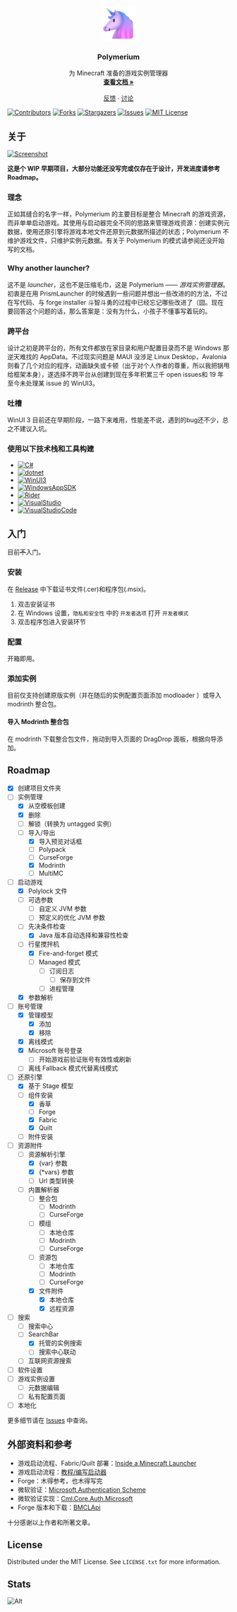 <!-- PROJECT LOGO -->
<br />
<div align="center">
  <a href="https://github.com/d3ara1n/Polymerium">
    <img src="src/Polymerium.App/Assets/Logo.png" alt="Logo" width="80" height="80">
  </a>

<h3 align="center">Polymerium</h3>

  <p align="center">
    为 Minecraft 准备的游戏实例管理器
    <br />
    <a href="https://github.com/d3ara1n/Polymerium/wiki"><strong>查看文档 »</strong></a>
    <br />
    <br />
    <a href="https://github.com/d3ara1n/Polymerium/issues">反馈</a>
    ·
    <a href="https://github.com/d3ara1n/Polymerium/discussions">讨论</a>
  </p>
</div>

<!-- PROJECT SHIELDS -->
[![Contributors][contributors-shield]][contributors-url]
[![Forks][forks-shield]][forks-url]
[![Stargazers][stars-shield]][stars-url]
[![Issues][issues-shield]][issues-url]
[![MIT License][license-shield]][license-url]

<!-- ABOUT THE PROJECT -->
## 关于

[![Screenshot][product-screenshot]](#关于)

**这是个 WIP 早期项目，大部分功能还没写完或仅存在于设计，开发进度请参考 Roadmap。**

### 理念

正如其缝合的名字一样，Polymerium 的主要目标是整合 Minecraft 的游戏资源，而非单单启动游戏。其使用与启动器完全不同的思路来管理游戏资源：创建实例元数据，使用还原引擎将游戏本地文件还原到元数据所描述的状态；Polymerium 不维护游戏文件，只维护实例元数据。有关于 Polymerium 的模式请参阅还没开始写的文档。

### Why another launcher?

这不是 *launcher*，这也不是压缩毛巾，这是 Polymerium —— *游戏实例管理器*。
初衷是在用 PrismLauncher 的时候遇到一些问题并想出一些改进的的方法，不过在写代码、与 forge installer 斗智斗勇的过程中已经忘记哪些改进了（囧。现在要回答这个问题的话，那么答案是：没有为什么，小孩子不懂事写着玩的。

### 跨平台

设计之初是跨平台的，所有文件都放在家目录和用户配置目录而不是 Windows 那逆天难找的 AppData。不过现实问题是 MAUI 没涉足 Linux Desktop，Avalonia 则看了几个对应的程序，动画缺失或卡顿（出于对个人作者的尊重，所以我把锅甩给框架本身），遂选择不跨平台从创建到现在多年积累三千 open issues和 19 年至今未处理某 issue 的 WinUI3。

### 吐槽

WinUI 3 目前还在早期阶段，一路下来难用，性能差不说，遇到的bug还不少，总之不建议入坑。

### 使用以下技术栈和工具构建

* [![C#][CSharp]][CSharp-url]
* [![dotnet][DotNet]][DotNet-url]
* [![WinUI3][WinUI]][WinUI-url]
* [![WindowsAppSDK][WindowsAppSDK]][WindowsAppSDK-url]
* [![Rider][Rider]][Rider-url]
* [![VisualStudio][VisualStudio]][VisualStudio-url]
* [![VisualStudioCode][VSCode]][VSCode-url]

<!-- GETTING STARTED -->
## 入门

目前~~不~~入门。

### 安装

在 [Release]("https://github.com/d3ara1n/Polymerium/releases") 中下载证书文件(.cer)和程序包(.msix)。

1. 双击安装证书
2. 在 Windows 设置，`隐私和安全性` 中的 `开发者选项` 打开 `开发者模式`
3. 双击程序包进入安装环节

### 配置

开箱即用。

### 添加实例

目前仅支持创建原版实例（并在随后的实例配置页面添加 modloader ）或导入 modrinth 整合包。

#### 导入 Modrinth 整合包

在 modrinth 下载整合包文件，拖动到导入页面的 DragDrop 面板，根据向导添加。

<!-- ROADMAP -->
## Roadmap

* [x] 创建项目文件夹
* [ ] 实例管理
  * [x] 从空模板创建
  * [x] 删除
  * [ ] 解锁（转换为 untagged 实例）
  * [ ] 导入/导出
    * [x] 导入预览对话框
    * [ ] Polypack
    * [ ] CurseForge
    * [x] Modrinth
    * [ ] MultiMC
* [ ] 启动游戏
  * [x] Polylock 文件
  * [ ] 可选参数
    * [ ] 自定义 JVM 参数
    * [ ] 预定义的优化 JVM 参数
  * [ ] 先决条件检查
    * [x] Java 版本自动选择和兼容性检查
  * [ ] 行星搅拌机
    * [x] Fire-and-forget 模式
    * [ ] Managed 模式
      * [ ] 订阅日志
        * [ ] 保存到文件
      * [ ] 进程管理
  * [x] 参数解析
* [ ] 账号管理
  * [x] 管理模型
    * [x] 添加
    * [x] 移除
  * [x] 离线模式
  * [x] Microsoft 账号登录
    * [ ] 开始游戏前验证账号有效性或刷新
  * [ ] 离线 Fallback 模式代替离线模式
* [ ] 还原引擎
  * [x] 基于 Stage 模型
  * [ ] 组件安装
    * [x] 香草
    * [ ] Forge
    * [x] Fabric
    * [x] Quilt
  * [ ] 附件安装
* [ ] 资源附件
  * [ ] 资源解析引擎
    * [x] {var} 参数
    * [x] {*vars} 参数
    * [ ] Url 类型转换
  * [ ] 内置解析器
    * [ ] 整合包
      * [ ] Modrinth
      * [ ] CurseForge
    * [ ] 模组
      * [ ] 本地仓库
      * [ ] Modrinth
      * [ ] CurseForge
    * [ ] 资源包
      * [ ] 本地仓库
      * [ ] Modrinth
      * [ ] CurseForge
    * [x] 文件附件
      * [x] 本地仓库
      * [x] 远程资源
* [ ] 搜索
  * [ ] 搜索中心
  * [ ] SearchBar
    * [x] 托管的实例搜索
    * [ ] 搜索中心联动
  * [ ] 互联网资源搜索
* [ ] 软件设置
* [ ] 游戏实例设置
  * [ ] 元数据编辑
  * [ ] 私有配置页面
* [ ] 本地化

更多细节请在 [Issues](https://github.com/d3ara1n/Polymerium/issues) 中查询。

<!-- REFERENCES -->
## 外部资料和参考

* 游戏启动流程、Fabric/Quilt 部署：[Inside a Minecraft Launcher](https://ryanccn.dev/posts/inside-a-minecraft-launcher/)
* 游戏启动流程：[教程/编写启动器](https://minecraft.fandom.com/zh/wiki/%E6%95%99%E7%A8%8B/%E7%BC%96%E5%86%99%E5%90%AF%E5%8A%A8%E5%99%A8?variant=zh)
* Forge：木得参考，也木得写完
* 微软验证：[Microsoft Authentication Scheme](https://wiki.vg/Microsoft_Authentication_Scheme)
* 微软验证实现：[Cml.Core.Auth.Microsoft](https://github.com/CmlLib/CmlLib.Core.Auth.Microsoft)
* Forge 版本和下载：[BMCLApi](https://bmclapidoc.bangbang93.com/)

十分感谢以上作者和所著文章。

<!-- LICENSE -->
## License

Distributed under the MIT License. See `LICENSE.txt` for more information.

## Stats

![Alt](https://repobeats.axiom.co/api/embed/594b206d199e6aae83226e6b7b834f6896322858.svg "Repobeats analytics image")

<!-- MARKDOWN LINKS & IMAGES -->
<!-- https://www.markdownguide.org/basic-syntax/#reference-style-links -->
[contributors-shield]: https://img.shields.io/github/contributors/d3ara1n/Polymerium.svg?style=for-the-badge
[contributors-url]: https://github.com/d3ara1n/Polymerium/graphs/contributors
[forks-shield]: https://img.shields.io/github/forks/d3ara1n/Polymerium.svg?style=for-the-badge
[forks-url]: https://github.com/d3ara1n/Polymerium/network/members
[stars-shield]: https://img.shields.io/github/stars/d3ara1n/Polymerium.svg?style=for-the-badge
[stars-url]: https://github.com/d3ara1n/Polymerium/stargazers
[issues-shield]: https://img.shields.io/github/issues/d3ara1n/Polymerium.svg?style=for-the-badge
[issues-url]: https://github.com/d3ara1n/Polymerium/issues
[license-shield]: https://img.shields.io/github/license/d3ara1n/Polymerium.svg?style=for-the-badge
[license-url]: https://github.com/d3ara1n/Polymerium/blob/master/LICENSE.txt
[product-screenshot]: assets/images/Screenshot.gif
[CSharp]: https://img.shields.io/badge/C%23-11-239120?style=for-the-badge&logoColor=white
[CSharp-url]: https://learn.microsoft.com/en-us/dotnet/csharp/
[DotNet]: https://img.shields.io/badge/.NET-7-5C2D91?style=for-the-badge&logoColor=white
[DotNet-url]: https://dotnet.microsoft.com/
[WinUI]: https://img.shields.io/badge/WinUI-3-0F5197?style=for-the-badge&logoColor=white
[WinUI-url]: https://microsoft.github.io/microsoft-ui-xaml/
[WindowsAppSDK]: https://img.shields.io/badge/Windows%20App%20SDK-1.2-348753?style=for-the-badge&logoColor=white
[WindowsAppSDK-url]: https://github.com/microsoft/WindowsAppSDK
[Rider]: https://img.shields.io/badge/Rider-DE1369?style=for-the-badge&logo=Rider&logoColor=white
[Rider-url]: https://www.jetbrains.com/rider/
[VisualStudio]: https://img.shields.io/badge/Visual_Studio-5C2D91?style=for-the-badge&logo=visual%20studio&logoColor=white
[VisualStudio-url]: https://visualstudio.microsoft.com
[VSCode]: https://img.shields.io/badge/Visual_Studio_Code-0078D4?style=for-the-badge&logo=visual%20studio%20code&logoColor=white
[VSCode-url]: https://code.visualstudio.com/
